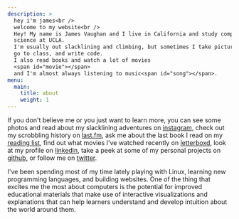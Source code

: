 ```yaml
---
description: >
  hey i'm james<br />
  welcome to my website<br />
  Hey! My name is James Vaughan and I live in California and study computer
  science at UCLA.
  I'm usually out slacklining and climbing, but sometimes I take pictures,
  go to class, and write code.
  I also read books and watch a lot of movies
  <span id="movie"></span>
  and I'm almost always listening to music<span id="song"></span>.
menu:
  main:
    title: about
    weight: 1
---
```


If you don't believe me or you just want to learn more,
you can see some photos and read about my slacklining adventures on
[instagram](https://www.instagram.com/jamesontheline/),
check out my scrobbling history on
[last.fm](http://www.last.fm/user/magicjamesv),
ask me about the last book I read on my
[reading list](/reading-list),
find out what movies I've watched recently on
[letterboxd](https://letterboxd.com/jamesbvaughan/),
look at my profile on
[linkedin](https://www.linkedin.com/in/jamesbvaughan),
take a peek at some of my personal projects on
[github](https://github.com/jamesbvaughan),
or follow me on
[twitter](https://twitter.com/jamesontheline).

I've been spending most of my time lately playing with Linux,
learning new programming languages, and building websites.
One of the thing that excites me the most about computers is the potential for
improved educational materials that make use of interactive visualizations
and explanations that can help learners understand and develop intuition about
the world around them.

